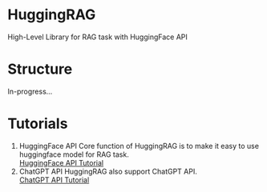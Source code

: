 # HuggingRAG
High-Level Library for RAG task with HuggingFace API

# Structure
In-progress...

# Tutorials
1. HuggingFace API
Core function of HuggingRAG is to make it easy to use huggingface model for RAG task.  
[HuggingFace API Tutorial](https://colab.research.google.com/drive/1B56CaYywB1FZUp2a566i8bOyoLvvPnd8?usp=sharing)
2. ChatGPT API
HuggingRAG also support ChatGPT API.  
[ChatGPT API Tutorial](https://colab.research.google.com/drive/1oZLkRW4YYqHPSXXM3XJWoXMeWhPyxIa2?usp=sharing)